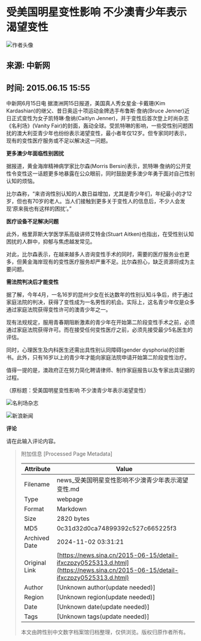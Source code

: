 # 受美国明星变性影响 不少澳青少年表示渴望变性

![作者头像](//n.sinaimg.cn/default/622af858/20181010/default_avatar.jpg)

## 来源: 中新网  
## 时间: 2015.06.15 15:55

中新网6月15日电 据澳洲网15日报道，美国真人秀女星金·卡戴珊(Kim Kardashian)的继父、昔日奥运十项运动金牌选手布鲁斯·詹纳(Bruce Jenner)近日正式变性为女子凯特琳·詹纳(Caitlyn Jenner)，并于变性后首次登上时尚杂志《名利场》(Vanity Fair)的封面，轰动全球。受凯特琳的影响，一些受性别问题困扰的澳大利亚青少年也纷纷表示渴望变性，最小者年仅12岁。但专家同时表示，现有的变性医疗服务或不足以解决这一问题。

**更多澳少年面临性别困扰**

据报道，黄金海岸精神病学家比尔森(Morris Bersin)表示，凯特琳·詹纳的公开变性令变性这一话题更多地暴露在公众眼前，同时鼓励更多澳少年勇于面对自己性别认知的烦恼。

比尔森称，“来咨询性别认知的人数日益增加，尤其是青少年们，年纪最小的才12岁，但也有70岁的老人。当人们接触到更多关于变性人的信息后，不少人会发现‘原来我也有这样的困扰’。”

**医疗设备不足解决问题**

此外，格里菲斯大学医学系高级讲师艾特金(Stuart Aitken)也指出，在受性别认知困扰的人群中，抑郁与焦虑越发常见。

对此，比尔森表示，在越来越多人咨询变性手术的同时，需要的医疗服务业也更多，但黄金海岸现有的变性医疗服务却严重不足。比尔森担心，缺乏资源将成为主要问题。

**需法院判决后才能变性**

据了解，今年4月，一名16岁的昆州少女在长达数年的性别认知斗争后，终于通过家庭法院的判决，获得了变性成为一名男性的机会。实际上，这名青少年仅是众多通过家庭法院获得变性许可的澳青少年之一。

现有法规规定，服用青春期阻断激素的青少年在开始第二阶段变性手术之前，必须通过家庭法院获得许可。而在接受任何变性医疗之前，必须先接受最少5名医生的评估。

同时，心理医生及内科医生还需出具性别认同障碍(gender dysphoria)的诊断书。此外，只有16岁以上的青少年才能向家庭法院申请开始第二阶段变性治疗。

值得一提的是，澳政府正在努力简化聘请律师、制作家庭报告以及专家出具证据的过程。

（原标题：受美国明星变性影响 不少澳青少年表示渴望变性）

![名利场杂志](//n.sinaimg.cn/default/2fb77759/20151125/320X320.png)

![新浪新闻](https://n.sinaimg.cn/default/80905340/20200331/sinalogo.png)

**评论**

请在此输入评论内容。

> 附加信息 [Processed Page Metadata]
>
> | Attribute       | Value                                  |
> |-----------------|----------------------------------------|
> | Filename        | news_受美国明星变性影响不少澳青少年表示渴望变性.md                             |
> | Type            | webpage                                 |
> | Format          | Markdown                               |
> | Size            | 2820 bytes                           |
> | MD5             | 0c31d32d0ca74899392c527c665225f3                                  |
> | Archived Date   | 2024-11-02 03:31:21                             |
> | Original Link   | [https://news.sina.cn/2015-06-15/detail-ifxczpzy0525313.d.html](https://news.sina.cn/2015-06-15/detail-ifxczpzy0525313.d.html)                         |
> | Author          | [Unknown author(update needed)]                              |
> | Region          | [Unknown region(update needed)]                              |
> | Date            | [Unknown date(update needed)]                                 |
> | Tags            | [Unknown tags(update needed)]                                 |
>
> 本文由跨性别中文数字档案馆归档整理，仅供浏览。版权归原作者所有。
>